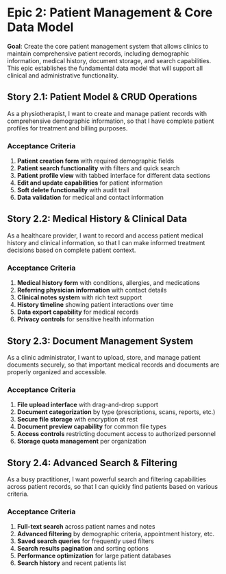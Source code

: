 # Epic 2: Patient Management & Core Data Model

**Goal**: Create the core patient management system that allows clinics to maintain comprehensive patient records, including demographic information, medical history, document storage, and search capabilities. This epic establishes the fundamental data model that will support all clinical and administrative functionality.

## Story 2.1: Patient Model & CRUD Operations

As a physiotherapist,
I want to create and manage patient records with comprehensive demographic information,
so that I have complete patient profiles for treatment and billing purposes.

### Acceptance Criteria

1. **Patient creation form** with required demographic fields
2. **Patient search functionality** with filters and quick search
3. **Patient profile view** with tabbed interface for different data sections
4. **Edit and update capabilities** for patient information
5. **Soft delete functionality** with audit trail
6. **Data validation** for medical and contact information

## Story 2.2: Medical History & Clinical Data

As a healthcare provider,
I want to record and access patient medical history and clinical information,
so that I can make informed treatment decisions based on complete patient context.

### Acceptance Criteria

1. **Medical history form** with conditions, allergies, and medications
2. **Referring physician information** with contact details
3. **Clinical notes system** with rich text support
4. **History timeline** showing patient interactions over time
5. **Data export capability** for medical records
6. **Privacy controls** for sensitive health information

## Story 2.3: Document Management System

As a clinic administrator,
I want to upload, store, and manage patient documents securely,
so that important medical records and documents are properly organized and accessible.

### Acceptance Criteria

1. **File upload interface** with drag-and-drop support
2. **Document categorization** by type (prescriptions, scans, reports, etc.)
3. **Secure file storage** with encryption at rest
4. **Document preview capability** for common file types
5. **Access controls** restricting document access to authorized personnel
6. **Storage quota management** per organization

## Story 2.4: Advanced Search & Filtering

As a busy practitioner,
I want powerful search and filtering capabilities across patient records,
so that I can quickly find patients based on various criteria.

### Acceptance Criteria

1. **Full-text search** across patient names and notes
2. **Advanced filtering** by demographic criteria, appointment history, etc.
3. **Saved search queries** for frequently used filters
4. **Search results pagination** and sorting options
5. **Performance optimization** for large patient databases
6. **Search history** and recent patients list
